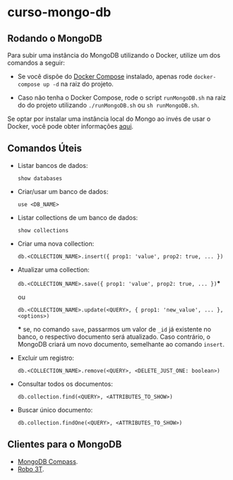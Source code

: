 # curso-mongo-db

## Rodando o MongoDB
Para subir uma instância do MongoDB utilizando o Docker, utilize um dos comandos a seguir:

- Se você dispõe do [Docker Compose](https://docs.docker.com/compose/) instalado, apenas rode `docker-compose up -d` na raiz do projeto.

- Caso não tenha o Docker Compose, rode o script `runMongoDB.sh` na raiz do do projeto utilizando `./runMongoDB.sh` ou `sh runMongoDB.sh`.

Se optar por instalar uma instância local do Mongo ao invés de usar o Docker, você pode obter informações [aqui](https://docs.mongodb.com/manual/installation/).


## Comandos Úteis
- Listar bancos de dados:
    
    `show databases`

- Criar/usar um banco de dados:
    
    `use <DB_NAME>`

- Listar collections de um banco de dados:

    `show collections`

- Criar uma nova collection:

    `db.<COLLECTION_NAME>.insert({ prop1: 'value', prop2: true, ... })`

- Atualizar uma collection:

    `db.<COLLECTION_NAME>.save({ prop1: 'value', prop2: true, ... })`**\***

    ou

    `db.<COLLECTION_NAME>.update(<QUERY>, { prop1: 'new_value', ... }, <options>)`

    **\*** se, no comando `save`,  passarmos um valor de `_id` já existente no banco, o respectivo documento será atualizado. Caso contrário, o MongoDB criará um novo documento, semelhante ao comando `insert`. 

- Excluir um registro:

    `db.<COLLECTION_NAME>.remove(<QUERY>, <DELETE_JUST_ONE: boolean>)`

- Consultar todos os documentos:

    `db.collection.find(<QUERY>, <ATTRIBUTES_TO_SHOW>)`

- Buscar único documento:

    `db.collection.findOne(<QUERY>, <ATTRIBUTES_TO_SHOW>)` 

## Clientes para o MongoDB
- [MongoDB Compass](https://www.mongodb.com/products/compass).
- [Robo 3T](https://robomongo.org/).